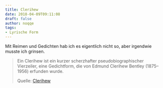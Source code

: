 ```yaml
---
title: Clerihew
date: 2018-04-09T09:11:08
draft: false
author: noqqe
tags:
- Lyrische Form
---
```


Mit Reimen und Gedichten hab ich es eigentlich nicht so, aber irgendwie musste
ich grinsen.

> Ein Clerihew ist ein kurzer scherzhafter pseudobiographischer Vierzeiler, eine
> Gedichtform, die von Edmund Clerihew Bentley (1875–1956) erfunden wurde.
>
> Quelle: [Clerihew](https://de.wikipedia.org/wiki/Clerihew)